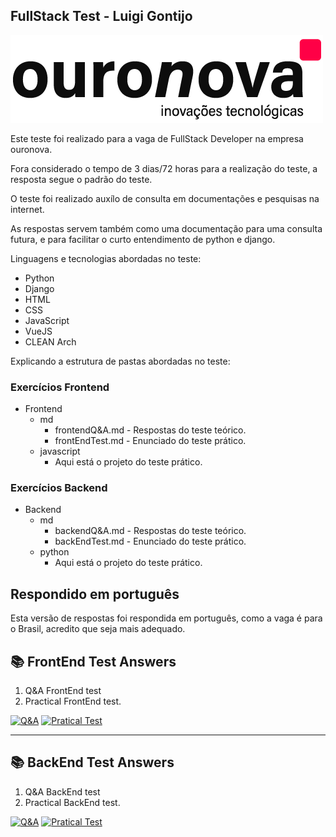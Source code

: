 ## FullStack Test - Luigi Gontijo

[![ouronova](img/image.png)](https://ouronova.com/empresa/)

Este teste foi realizado para a vaga de FullStack Developer na empresa ouronova. 

Fora considerado o tempo de 3 dias/72 horas para a realização do teste, a resposta segue o padrão do teste.

O teste foi realizado auxílo de consulta em documentações e pesquisas na internet.

As respostas servem também como uma documentação para uma consulta futura, e para facilitar o curto entendimento de python e django.

Linguagens e tecnologias abordadas no teste:

- Python
- Django
- HTML
- CSS
- JavaScript
- VueJS
- CLEAN Arch

Explicando a estrutura de pastas abordadas no teste:
  
### Exercícios Frontend

- Frontend
  - md
    - frontendQ&A.md - Respostas do teste teórico.
    - frontEndTest.md - Enunciado do teste prático.
  - javascript
    - Aqui está o projeto do teste prático.

### Exercícios Backend

- Backend
  - md
    - backendQ&A.md - Respostas do teste teórico.
    - backEndTest.md - Enunciado do teste prático.
  - python
    - Aqui está o projeto do teste prático.


## Respondido em português

Esta versão de respostas foi respondida em português, como a vaga é para o Brasil, acredito que seja mais adequado.

## 📚 FrontEnd Test Answers

1. Q&A FrontEnd test
2. Practical FrontEnd test.

[![Q&A](https://img.shields.io/badge/Q&A%20-%23323330.svg?&style=for-the-badge&logo=perfil&logoColor=black&color=FFB800)](frontend/md/frontendQ&A.md)
[![Pratical Test](https://img.shields.io/badge/Pratical_Test%20-%23323330.svg?&style=for-the-badge&logo=repositório&logoColor=black&color=8000FF)](frontend/md/frontEndTest.md)

---

## 📚 BackEnd Test Answers

1. Q&A BackEnd test
2. Practical BackEnd test.

[![Q&A](https://img.shields.io/badge/Q&A%20-%23323330.svg?&style=for-the-badge&logo=perfil&logoColor=black&color=FFB800)](backend/md/backendQ&A.md)
[![Pratical Test](https://img.shields.io/badge/Pratical_Test%20-%23323330.svg?&style=for-the-badge&logo=repositório&logoColor=black&color=8000FF)](backend/md/backEndTest.md)
